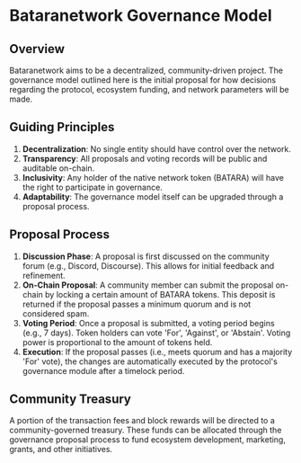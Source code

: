 # Bataranetwork Governance Model

## Overview

Bataranetwork aims to be a decentralized, community-driven project. The governance model outlined here is the initial proposal for how decisions regarding the protocol, ecosystem funding, and network parameters will be made.

## Guiding Principles

1.  **Decentralization**: No single entity should have control over the network.
2.  **Transparency**: All proposals and voting records will be public and auditable on-chain.
3.  **Inclusivity**: Any holder of the native network token (BATARA) will have the right to participate in governance.
4.  **Adaptability**: The governance model itself can be upgraded through a proposal process.

## Proposal Process

1.  **Discussion Phase**: A proposal is first discussed on the community forum (e.g., Discord, Discourse). This allows for initial feedback and refinement.
2.  **On-Chain Proposal**: A community member can submit the proposal on-chain by locking a certain amount of BATARA tokens. This deposit is returned if the proposal passes a minimum quorum and is not considered spam.
3.  **Voting Period**: Once a proposal is submitted, a voting period begins (e.g., 7 days). Token holders can vote 'For', 'Against', or 'Abstain'. Voting power is proportional to the amount of tokens held.
4.  **Execution**: If the proposal passes (i.e., meets quorum and has a majority 'For' vote), the changes are automatically executed by the protocol's governance module after a timelock period.

## Community Treasury

A portion of the transaction fees and block rewards will be directed to a community-governed treasury. These funds can be allocated through the governance proposal process to fund ecosystem development, marketing, grants, and other initiatives.
